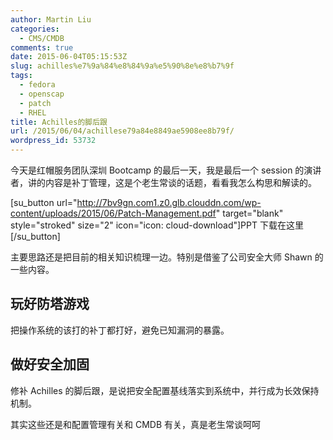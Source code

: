 ```yaml
---
author: Martin Liu
categories:
  - CMS/CMDB
comments: true
date: 2015-06-04T05:15:53Z
slug: achilles%e7%9a%84%e8%84%9a%e5%90%8e%e8%b7%9f
tags:
  - fedora
  - openscap
  - patch
  - RHEL
title: Achilles的脚后跟
url: /2015/06/04/achillese79a84e8849ae5908ee8b79f/
wordpress_id: 53732
---
```


今天是红帽服务团队深圳 Bootcamp 的最后一天，我是最后一个 session 的演讲者，讲的内容是补丁管理，这是个老生常谈的话题，看看我怎么构思和解读的。

[su_button url="http://7bv9gn.com1.z0.glb.clouddn.com/wp-content/uploads/2015/06/Patch-Management.pdf" target="blank" style="stroked" size="2" icon="icon: cloud-download"]PPT 下载在这里[/su_button]

主要思路还是把目前的相关知识梳理一边。特别是借鉴了公司安全大师 Shawn 的一些内容。

## 玩好防塔游戏

把操作系统的该打的补丁都打好，避免已知漏洞的暴露。

## 做好安全加固

修补 Achilles 的脚后跟，是说把安全配置基线落实到系统中，并行成为长效保持机制。

其实这些还是和配置管理有关和 CMDB 有关，真是老生常谈呵呵
